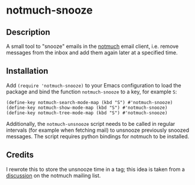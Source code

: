 # notmuch-snooze

## Description

A small tool to "snooze" emails in the [notmuch](http://notmuchmail.org/) email
client, i.e. remove messages from the inbox and add them again later at a
specified time.

## Installation

Add `(require 'notmuch-snooze)` to your Emacs configuration to load the package
and bind the function `notmuch-snooze` to a key, for example `S`:

    (define-key notmuch-search-mode-map (kbd "S") #'notmuch-snooze)
    (define-key notmuch-show-mode-map (kbd "S") #'notmuch-snooze)
    (define-key notmuch-tree-mode-map (kbd "S") #'notmuch-snooze)

Additionally, the `notmuch-unsnooze` script needs to be called
in regular intervals (for example when fetching mail) to unsnooze
previously snoozed messages. The script requires python bindings
for notmuch to be installed.

## Credits

I rewrote this to store the unsnooze time in a tag; this idea is
taken from a [discussion](http://notmuch.198994.n3.nabble.com/email-snoozing-in-notmuch-td4032734.html) on the notmuch mailing list.
